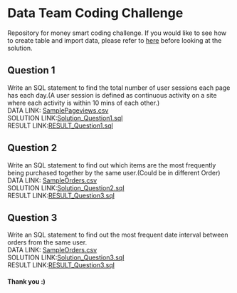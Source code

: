 # Data Team Coding Challenge
Repository for money smart coding challenge. If you would like to see how to create table and import data, please refer to [here](https://github.com/limhye70/MoneySmart_Coding_Challenge/blob/master/0_Create_Schema_Tables.sql) before looking at the solution.

## Question 1
Write an SQL statement to find the total number of user sessions each page has each day.(A user session is defined as continuous activity on a site where each activity is within 10 mins of each other.) <br/>
DATA LINK: [SamplePageviews.csv](https://s3-ap-southeast-1.amazonaws.com/ms-data-coding-challenge/SamplePageviews.csv) <br/>
SOLUTION LINK:[Solution_Question1.sql](https://github.com/limhye70/MoneySmart_Coding_Challenge/blob/master/Solution_Question1.sql) <br/>
RESULT LINK:[RESULT_Question1.sql](https://github.com/limhye70/MoneySmart_Coding_Challenge/blob/master/Result_Question1.JPG)

## Question 2
Write an SQL statement to find out which items are the most frequently being purchased together by the same user.(Could be in different Order) <br/>
DATA LINK: [SampleOrders.csv](https://s3-ap-southeast-1.amazonaws.com/ms-data-coding-challenge/SampleOrders.csv) <br/>
SOLUTION LINK:[Solution_Question2.sql](https://github.com/limhye70/MoneySmart_Coding_Challenge/blob/master/Solution_Question2.sql) <br/>
RESULT LINK:[RESULT_Question3.sql](https://github.com/limhye70/MoneySmart_Coding_Challenge/blob/master/Result_Question3.JPG)

## Question 3
Write an SQL statement to find out the most frequent date interval between orders from the same user. <br/>
DATA LINK: [SampleOrders.csv](https://s3-ap-southeast-1.amazonaws.com/ms-data-coding-challenge/SampleOrders.csv) <br/>
SOLUTION LINK:[Solution_Question3.sql](https://github.com/limhye70/MoneySmart_Coding_Challenge/blob/master/Solution_Question3.sql) <br/>
RESULT LINK:[RESULT_Question3.sql](https://github.com/limhye70/MoneySmart_Coding_Challenge/blob/master/Result_Question3.JPG)

#### Thank you :)
